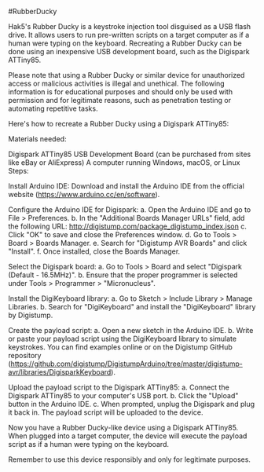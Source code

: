 #RubberDucky

Hak5's Rubber Ducky is a keystroke injection tool disguised as a USB flash drive. It allows users to run pre-written scripts on a target computer as if a human were typing on the keyboard. Recreating a Rubber Ducky can be done using an inexpensive USB development board, such as the Digispark ATTiny85.

Please note that using a Rubber Ducky or similar device for unauthorized access or malicious activities is illegal and unethical. The following information is for educational purposes and should only be used with permission and for legitimate reasons, such as penetration testing or automating repetitive tasks.

Here's how to recreate a Rubber Ducky using a Digispark ATTiny85:

Materials needed:

Digispark ATTiny85 USB Development Board (can be purchased from sites like eBay or AliExpress)
A computer running Windows, macOS, or Linux
Steps:

Install Arduino IDE: Download and install the Arduino IDE from the official website (https://www.arduino.cc/en/software).

Configure the Arduino IDE for Digispark:
a. Open the Arduino IDE and go to File > Preferences.
b. In the "Additional Boards Manager URLs" field, add the following URL: http://digistump.com/package_digistump_index.json
c. Click "OK" to save and close the Preferences window.
d. Go to Tools > Board > Boards Manager.
e. Search for "Digistump AVR Boards" and click "Install".
f. Once installed, close the Boards Manager.

Select the Digispark board:
a. Go to Tools > Board and select "Digispark (Default - 16.5MHz)".
b. Ensure that the proper programmer is selected under Tools > Programmer > "Micronucleus".

Install the DigiKeyboard library:
a. Go to Sketch > Include Library > Manage Libraries.
b. Search for "DigiKeyboard" and install the "DigiKeyboard" library by Digistump.

Create the payload script:
a. Open a new sketch in the Arduino IDE.
b. Write or paste your payload script using the DigiKeyboard library to simulate keystrokes. You can find examples online or on the Digistump GitHub repository (https://github.com/digistump/DigistumpArduino/tree/master/digistump-avr/libraries/DigisparkKeyboard).

Upload the payload script to the Digispark ATTiny85:
a. Connect the Digispark ATTiny85 to your computer's USB port.
b. Click the "Upload" button in the Arduino IDE.
c. When prompted, unplug the Digispark and plug it back in. The payload script will be uploaded to the device.

Now you have a Rubber Ducky-like device using a Digispark ATTiny85. When plugged into a target computer, the device will execute the payload script as if a human were typing on the keyboard.

Remember to use this device responsibly and only for legitimate purposes.
